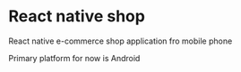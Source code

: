 # React native shop

React native e-commerce shop application fro mobile phone

Primary platform for now is Android
